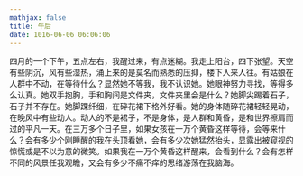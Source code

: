```yaml
---
mathjax: false
title: 午后
date: 1016-06-06 06:06:06
---
```


四月的一个下午，五点左右，我醒过来，有点迷糊。我走上阳台，四下张望。天空有些阴沉，风有些湿热，涌上来的是莫名而熟悉的压抑，楼下人来人往。有姑娘在人群中不动，在等待什么？显然她不等我，我不认识她。她眼神努力寻找，等得多么认真。她双手抱胸，手和胸间是文件夹，文件夹里会是什么？她脚尖踢着石子，石子并不存在。她脚踝纤细，在碎花裙下格外好看。她的身体随碎花裙轻轻晃动，在晚风中有些动人。动人的不是裙子，不是身体，是人群和黄昏，是和世界擦肩而过的平凡一天。在三万多个日子里，如果女孩在一万个黄昏这样等待，会等来什么？会有多少个刚睡醒的我在头顶看她，会有多少次她猛然抬头，显露出被窥视的惊慌或是不以为意的微笑。如果我在一万个黄昏这样醒来，会看到什么？会有怎样不同的风景任我观瞻，又会有多少不痛不痒的思绪游荡在我脑海。